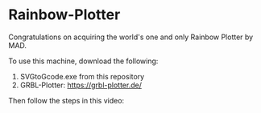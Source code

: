 # Rainbow-Plotter

Congratulations on acquiring the world's one and only Rainbow Plotter by MAD.

To use this machine, download the following:
1. SVGtoGcode.exe from this repository
2. GRBL-Plotter: https://grbl-plotter.de/

 Then follow the steps in this video:
